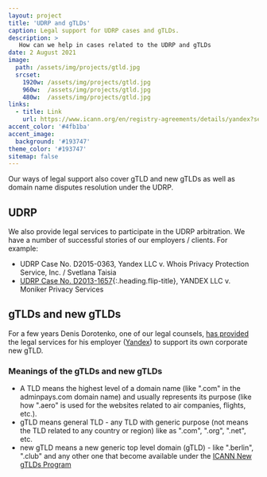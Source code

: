 ```yaml
---
layout: project
title: 'UDRP and gTLDs'
caption: Legal support for UDRP cases and gTLDs.
description: >
   How can we help in cases related to the UDRP and gTLDs  
date: 2 August 2021
image: 
  path: /assets/img/projects/gtld.jpg
  srcset: 
    1920w: /assets/img/projects/gtld.jpg
    960w:  /assets/img/projects/gtld.jpg
    480w:  /assets/img/projects/gtld.jpg
links:
  - title: Link
    url: https://www.icann.org/en/registry-agreements/details/yandex?section=agreement
accent_color: '#4fb1ba'
accent_image:
  background: '#193747'
theme_color: '#193747'
sitemap: false
---
```


Our ways of legal support also cover gTLD and new gTLDs as well as domain name disputes resolution under the UDRP.

## UDRP

We also provide legal services to participate in the UDRP arbitration. We have a number of successful stories of our employers / clients. For example:
* UDRP Case No. D2015-0363,  Yandex LLC v. Whois Privacy Protection Service, Inc. / Svetlana Taisia 
* [UDRP Case No. D2013-1657](../../blog/example/2021-07-23-udrp-d2013-1657){:.heading.flip-title},  YANDEX LLC v. Moniker Privacy Services 

## gTLDs and new gTLDs

For a few years Denis Dorotenko, one of our legal counsels, [has provided](https://itp.cdn.icann.org/en/files/registry-agreements/yandex/yandex-contacts-16jul14-en.pdf) the legal services for his employer ([Yandex](https://yandex.com/company)) to support its own corporate new gTLD.

### Meanings of the gTLDs and new gTLDs

* A TLD means the highest level of a domain name (like ".com" in the adminpays.com domain name) and usually represents its purpose (like how ".aero" is used for the websites related to air companies, flights, etc.). 
* gTLD means general TLD - any TLD with generic purpose (not means the TLD related to any country or region) like as ".com", ".org", ".net", etc.
* new gTLD means a new generic top level domain (gTLD) - like ".berlin", ".club" and any other one that become available under the [ICANN New gTLDs Program](https://newgtlds.icann.org/en/)
